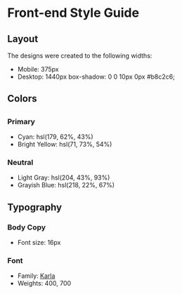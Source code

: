 # Front-end Style Guide

## Layout

The designs were created to the following widths:

- Mobile: 375px
- Desktop: 1440px
box-shadow: 0 0 10px 0px #b8c2c6;
## Colors
 ##
### Primary

- Cyan: hsl(179, 62%, 43%)
- Bright Yellow: hsl(71, 73%, 54%)

### Neutral

- Light Gray: hsl(204, 43%, 93%)
- Grayish Blue: hsl(218, 22%, 67%)

## Typography

### Body Copy

- Font size: 16px

### Font

- Family: [Karla](https://fonts.google.com/specimen/Karla)
- Weights: 400, 700